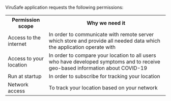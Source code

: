 ViruSafe application requests the following permissions:

<html>
  <body>
    <table align='center'>
      <tr>
        <th>
          Permission scope
        </th>
        <th>
          Why we need it
        </th>
      </tr>
      <tr>
        <td>Access to the internet</td>
        <td>In order to communicate with remote server which store and provide all needed data which the application operate with</td>
      </tr>
      <tr>
        <td>Access to your location</td>
        <td>In order to compare your location to all users who have developed symptoms and to receive geo-based information about COVID-19</td>
      </tr>
      <tr>
        <td>Run at startup</td>
        <td>In order to subscribe for tracking your location</td>
      </tr>
      <tr>
        <td>Network access</td>
        <td>To track your location based on your network</td>
      </tr>
      </table>
  </body>
</html>